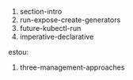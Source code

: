 1. section-intro
1. run-expose-create-generators
1. future-kubectl-run
1. imperative-declarative


estou:
1. three-management-approaches
